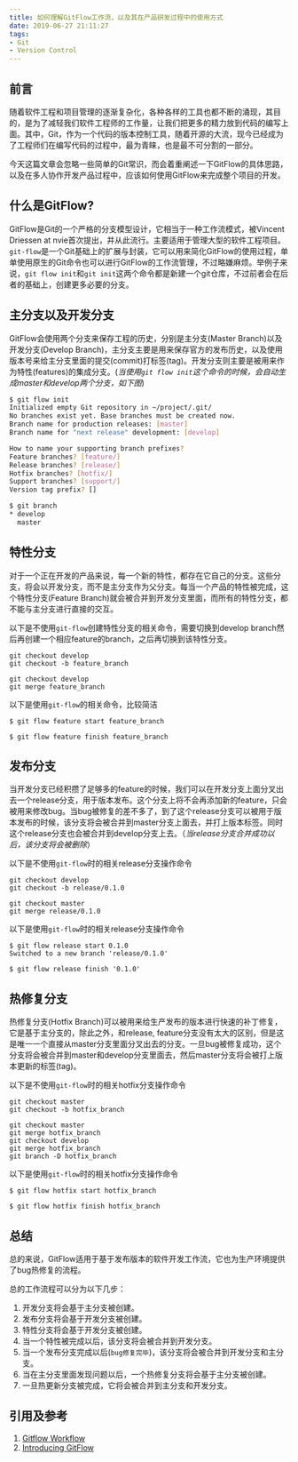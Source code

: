 ```yaml
---
title: 如何理解GitFlow工作流，以及其在产品研发过程中的使用方式
date: 2019-06-27 21:11:27
tags: 
- Git
- Version Control
---
```


## 前言

随着软件工程和项目管理的逐渐复杂化，各种各样的工具也都不断的涌现，其目的，是为了减轻我们软件工程师的工作量，让我们把更多的精力放到代码的编写上面。其中，Git，作为一个代码的版本控制工具，随着开源的大流，现今已经成为了工程师们在编写代码的过程中，最为青睐，也是最不可分割的一部分。

今天这篇文章会忽略一些简单的Git常识，而会着重阐述一下GitFlow的具体思路，以及在多人协作开发产品过程中，应该如何使用GitFlow来完成整个项目的开发。

## 什么是GitFlow?

GitFlow是Git的一个严格的分支模型设计，它相当于一种工作流模式，被Vincent Driessen at nvie首次提出，并从此流行。主要适用于管理大型的软件工程项目。`git-flow`是一个Git基础上的扩展与封装，它可以用来简化GitFlow的使用过程，单单使用原生的Git命令也可以进行GitFlow的工作流管理，不过略嫌麻烦。举例子来说，`git flow init`和`git init`这两个命令都是新建一个git仓库，不过前者会在后者的基础上，创建更多必要的分支。

## 主分支以及开发分支

GitFlow会使用两个分支来保存工程的历史，分别是主分支(Master Branch)以及开发分支(Develop Branch)，主分支主要是用来保存官方的发布历史，以及使用版本号来给主分支里面的提交(commit)打标签(tag)。开发分支则主要是被用来作为特性(features)的集成分支。(*当使用`git flow init`这个命令的时候，会自动生成master和develop两个分支，如下图*)

```bash
$ git flow init
Initialized empty Git repository in ~/project/.git/
No branches exist yet. Base branches must be created now.
Branch name for production releases: [master]
Branch name for "next release" development: [develop]

How to name your supporting branch prefixes?
Feature branches? [feature/]
Release branches? [release/]
Hotfix branches? [hotfix/]
Support branches? [support/]
Version tag prefix? []

$ git branch
* develop
  master
```

## 特性分支

对于一个正在开发的产品来说，每一个新的特性，都存在它自己的分支。这些分支，将会以开发分支，而不是主分支作为父分支。每当一个产品的特性被完成，这个特性分支(Feature Branch)就会被合并到开发分支里面，而所有的特性分支，都不能与主分支进行直接的交互。

以下是不使用`git-flow`创建特性分支的相关命令，需要切换到develop branch然后再创建一个相应feature的branch，之后再切换到该特性分支。

```shell
git checkout develop
git checkout -b feature_branch

git checkout develop
git merge feature_branch
```

以下是使用`git-flow`的相关命令，比较简洁

```shell
$ git flow feature start feature_branch

$ git flow feature finish feature_branch
```

## 发布分支

当开发分支已经积攒了足够多的feature的时候，我们可以在开发分支上面分叉出去一个release分支，用于版本发布。这个分支上将不会再添加新的feature，只会被用来修改bug。当bug被修复的差不多了，到了这个release分支可以被用于版本发布的时候，该分支将会被合并到master分支上面去，并打上版本标签。同时这个release分支也会被合并到develop分支上去。（*当release分支合并成功以后，该分支将会被删除*）

以下是不使用`git-flow`时的相关release分支操作命令

```shell
git checkout develop
git checkout -b release/0.1.0

git checkout master
git merge release/0.1.0
```

以下是使用`git-flow`时的相关release分支操作命令

```shell
$ git flow release start 0.1.0
Switched to a new branch 'release/0.1.0'

$ git flow release finish '0.1.0'
```

## 热修复分支

热修复分支(Hotfix Branch)可以被用来给生产发布的版本进行快速的补丁修复，它是基于主分支的，除此之外，和release, feature分支没有太大的区别，但是这是唯一一个直接从master分支里面分叉出去的分支。一旦bug被修复成功，这个分支将会被合并到master和develop分支里面去，然后master分支将会被打上版本更新的标签(tag)。

以下是不使用`git-flow`时的相关hotfix分支操作命令

```shell
git checkout master
git checkout -b hotfix_branch

git checkout master
git merge hotfix_branch
git checkout develop
git merge hotfix_branch
git branch -D hotfix_branch
```

以下是使用`git-flow`时的相关hotfix分支操作命令

```shell
$ git flow hotfix start hotfix_branch

$ git flow hotfix finish hotfix_branch
```
## 总结

总的来说，GitFlow适用于基于发布版本的软件开发工作流，它也为生产环境提供了bug热修复的流程。

总的工作流程可以分为以下几步：

1. 开发分支将会基于主分支被创建。
2. 发布分支将会基于开发分支被创建。
3. 特性分支将会基于开发分支被创建。
4. 当一个特性被完成以后，该分支将会被合并到开发分支。
5. 当一个发布分支完成以后(`bug修复完毕`)，该分支将会被合并到开发分支和主分支。
6. 当在主分支里面发现问题以后，一个热修复分支将会基于主分支被创建。
7. 一旦热更新分支被完成，它将会被合并到主分支和开发分支。

## 引用及参考

1. [Gitflow Workflow](https://www.atlassian.com/git/tutorials/comparing-workflows/gitflow-workflow)
2. [Introducing GitFlow](https://datasift.github.io/gitflow/IntroducingGitFlow.html)




